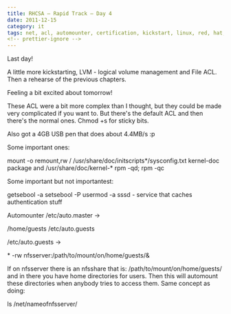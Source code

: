 ```yaml
---
title: RHCSA – Rapid Track – Day 4
date: 2011-12-15
category: it
tags: net, acl, automounter, certification, kickstart, linux, red, hat, rhcsa, selinux, sssd, storage, studying
<!-- prettier-ignore -->
---
```


Last day!

A little more kickstarting, LVM - logical volume management and File ACL. Then a
rehearse of the previous chapters.

Feeling a bit excited about tomorrow!

These ACL were a bit more complex than I thought, but they could be made very
complicated if you want to. But there's the default ACL and then there's the
normal ones. Chmod +s for sticky bits.

Also got a 4GB USB pen that does about 4.4MB/s :p

Some important ones:

mount -o remount,rw / /usr/share/doc/initscripts\*/sysconfig.txt kernel-doc
package and /usr/share/doc/kernel-\* rpm -qd; rpm -qc

Some important but not importantest:

getsebool -a setsebool -P usermod -a sssd - service that caches authentication
stuff

Automounter /etc/auto.master ->

/home/guests /etc/auto.guests

/etc/auto.guests ->

\* -rw nfsserver:/path/to/mount/on/home/guests/&

If on nfsserver there is an nfsshare that is: /path/to/mount/on/home/guests/ and
in there you have home directories for users. Then this will automount these
directories when anybody tries to access them. Same concept as doing:

ls /net/nameofnfsserver/
